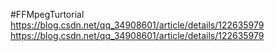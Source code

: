 #FFMpegTurtorial
https://blog.csdn.net/qq_34908601/article/details/122635979
https://blog.csdn.net/qq_34908601/article/details/122635979
